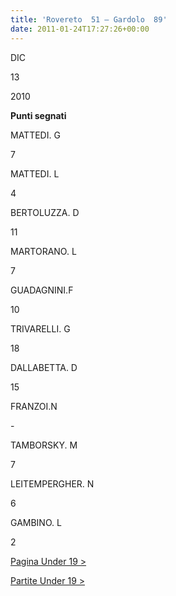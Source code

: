 ```yaml
---
title: 'Rovereto  51 – Gardolo  89'
date: 2011-01-24T17:27:26+00:00
---
```

DIC

13

2010

**Punti segnati**

MATTEDI. G

7

MATTEDI. L

4

BERTOLUZZA. D

11

MARTORANO. L

7

GUADAGNINI.F

10

TRIVARELLI. G

18

DALLABETTA. D

15

FRANZOI.N

\-

TAMBORSKY. M

7

LEITEMPERGHER. N

6

GAMBINO. L

2

[Pagina Under 19 >](http://www.basketgardolo.it/under-19)

[Partite Under 19 >](http://www.basketgardolo.it/?tag=under-19&cat=11)
